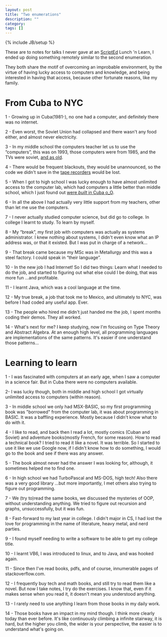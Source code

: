 ```yaml
---
layout: post
title: "Two enumerations"
description: ""
category: 
tags: []
---
```

{% include JB/setup %}

These are to notes for talks I never gave at an [ScriptEd](https://scripted.org/) Lunch 'n Learn, I ended up doing something remotely similar to the second enumeration. 

They both share the motif of overcoming an improbable environment, by the virtue of having lucky access to computers and knowledge, and being interested in having that access, because other fortunate reasons, like my family.

# From Cuba to NYC

1 - Growing up in Cuba(1981-), no one had a computer, and definitely there was no internet.

2 - Even worst, the Soviet Union had collapsed and there wasn't any food either, and almost never electricity.

3 - In my middle school the computers teacher let us to use the “computers”, this was on 1993, those computers were from 1985, and the TVs were soviet, [and as old](https://ulisesmoreno1992.files.wordpress.com/2014/06/tv-krim-218-con-teclado-msx-panasonic-expo-informatica-2009-en-mundo-geek-net_.jpg). 

4 - There would be frequent blackouts, they would be unannounced, so the code we didn't save in the [tape recorders](http://www.old-computers.com/museum/hardware/Sony_HB201_BitCorder_1.jpg) would be lost.

5 - When I got to high school I was lucky enough to have almost unlimited access to the computer lab, which had computers a little better than middle school, which I just found out [were _built_ in Cuba o_O](https://books.google.com/books?id=MlcgdYjpWxUC&pg=PA173&lpg=PA173&dq=%22LTEL+24%22+ibm&source=bl&ots=_D0QeGRlLZ&sig=bWLo-_emx30BOVsG16tn4XGevEs&hl=en&sa=X&ved=0ahUKEwjt9Z7kkcvVAhUG7YMKHXUtBLAQ6AEILTAB#v=onepage&q=%22LTEL%2024%22%20ibm&f=false).

6 - In all the above I had actually very little support from my teachers, other than let me use the computers.

7 - I never actually studied computer science, but did go to college. In college I learnt to study. To learn by myself. 

8 - My “break”, my first job with computers was actually as systems administrator. I knew nothing about systems, I didn't even know what an IP address was, or that it existed. But I was put in charge of a network…

9 - That break came because my MSc was in Metallurgy and this was a steel factory. I could speak in “their language”.

10 - In the new job I had Internet! So I did two things: Learn what I needed to do the job, and started to figuring out what else could I be doing, that was more fun ...and profitable.

11 - I learnt Java, which was a cool language at the time.

12 - My true break, a job that took me to Mexico, and ultimately to NYC, was before I had coded any useful app. Ever.

13 - The people who hired me didn't just handed me the job, I spent months coding their demos. They all worked.

14 - What's next for me? I keep studying, now I'm focusing on Type Theory and Abstract Algebra. At an enough high level, all programming languages are implementations of the same patterns. It's easier if one understand those patterns...


# Learning to learn

1 - I was fascinated with computers at an early age, when I saw a computer in a science fair. But in Cuba there were no computers available.

2- I was lucky though, both in middle and high school I got virtually unlimited access to computers (within reason).

3 - In middle school we only had MSX-BASIC, so my first programming book was "borrowed" from the computer lab, it was about programming in BASIC. It was a baffling experience. Mostly because I didn't know what to do with it.

4 - I like to read, and back then I read a lot, mostly comics (Cuban and Soviet) and adventure books(mostly French, for some reason). How to read a technical book? I tried to read it like a novel. It was terrible. So I started to use it like we use Google now, if I didn't know how to do something, I would go to the book and see if there was any answer.

5 - The book almost never had the answer I was looking for, although, it sometimes helped me to find one.

6 - In high school we had TurboPascal and MS-DOS, high tech! Also there was a very good library ...but more importantly, I met others also trying to figure out programming.

7 - We (try to)read the same books, we discussed the mysteries of OOP, without understanding anything. We tried to figure out recursion and graphs, unsuccessfully, but it was fun.

8 - Fast-forward to my last year in college. I didn't major in CS, I had lost the love for programming in the name of literature, heavy metal, and nerd parties.

9 - I found myself needing to write a software to be able to get my college title.

10 - I learnt VB6, I was introduced to linux, and to Java, and was hooked again.

11 - Since then I've read books, pdfs, and of course, innumerable pages of stackoverflow.com.

12 - I frequently buy tech and math books, and still try to read them like a novel. But now I take notes, I try do the exercises. I know that, even if it makes sense when you read it, it doesn't mean you understood anything.

13 - I rarely need to use anything I learn from those books in my daily work.

14 - Those books have an impact in my mind though. I think more clearly today than ever before. It's like continuously climbing a infinite stairway, it is hard, but the higher you climb, the wider is your perspective, the easier is to understand what's going on.

